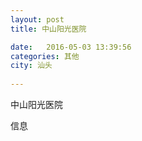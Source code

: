 ```yaml
--- 
layout: post 
title: 中山阳光医院

date:   2016-05-03 13:39:56 
categories: 其他  
city: 汕头
  
--- 
```

   
中山阳光医院

信息


